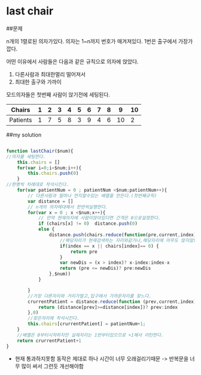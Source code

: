last chair
================

##문제

n개의 1렬로된 의자가있다. 의자는 1~n까지 번호가 매겨져있다. 1번은 출구에서 가장가깝다.

어떤 이유에서 사람들은 다음과 같은 규칙으로 의자에 앉았다.
1. 다른사람과 최대한멀리 떨어져서
2. 최대한 출구와 가까이

모드의자들은 첫번째 사람이 앉기전에 세팅된다.


Chairs   | 1 | 2 | 3 | 4 | 5 | 6 | 7 | 8 | 9  | 10
---------|---|---|---|---|---|---|---|---|----|---
Patients | 1 | 7 | 5 | 8 | 3 | 9 | 4 | 6 | 10 | 2


##my solution

```javascript

function lastChair($num){
//의자를 세팅한다.
    this.chairs = []
    for(var i=0;i<$num;i++){
        this.chairs.push(0)
    }
//한명씩 차례대로 착석시킨다.
    for(var patientNum = 0 ; patientNum <$num;patientNum++){
        // 다른사람과 얼마나 먼지알수있는 배열을 만든다.(첫번째규칙)
        var distance = []
        // n개의 의자에대해서 한번씩실행한다.
        for(var x = 0 ; x <$num;x++){
            // 만약 현재의자에 사람이앉아있다면 간격은 0으로설정한다.
            if (chairs[x] != 0)  distance.push(0)
            else { 
                distance.push(chairs.reduce(function(pre,current,index) {
                    //해당자리가 현재검색하는 자리와같거나,해당자리에 아무도 앉지않았다면 다음자리를 검색한다.
                    if(index == x || chairs[index]== 0) {
                        return pre
                    }
                    var newDis = (x > index)? x-index:index-x
                    return (pre <= newDis)? pre:newDis
                },$num))
            }

        }
        //가장 다른자리와 거리가멀고,입구에서 가까운자리를 찾느다.
        crurrentPatient = distance.reduce(function (prev,current,index) {
            return (distance[prev]>=distance[index])? prev:index
        },0)
        //찾은자리에 착석시킨다.
        this.chairs[crurrentPatient] = patientNum+1;	
    }
    //배열은 0부터시작하지만 실제자리는 1번부터있으므로 +1해서 리턴한다.
    return crurrentPatient+1
}

```

- 현재 통과하지못함 동작은 제대로 하나 시간이 너무 오래걸리기때문  -> 반복문을 너무 많이 써서 그런듯 개선해야함